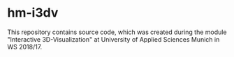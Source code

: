 # hm-i3dv
This repository contains source code, which was created during the module "Interactive 3D-Visualization" at University of Applied Sciences Munich in WS 2018/17.
